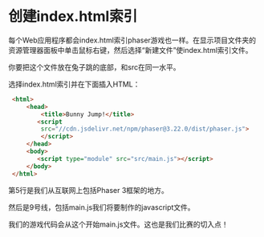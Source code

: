# 创建index.html索引

每个Web应用程序都会index.html索引phaser游戏也一样。在显示项目文件夹的资源管理器面板中单击鼠标右键，然后选择“新建文件”使index.html索引文件。

你要把这个文件放在兔子跳的底部，和src在同一水平。

选择index.html索引并在下面插入HTML：

```html
 <html>
     <head>
         <title>Bunny Jump!</title>
        <script
         src="//cdn.jsdelivr.net/npm/phaser@3.22.0/dist/phaser.js">
         </script>
     </head>
     <body>
     	<script type="module" src="src/main.js"></script>
     </body>
 </html>
```

第5行是我们从互联网上包括Phaser 3框架的地方。

然后是9号线，包括main.js我们将要制作的javascript文件。

我们的游戏代码会从这个开始main.js文件。这也是我们比赛的切入点！